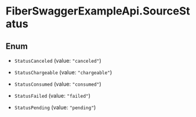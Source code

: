 # FiberSwaggerExampleApi.SourceStatus

## Enum


* `StatusCanceled` (value: `"canceled"`)

* `StatusChargeable` (value: `"chargeable"`)

* `StatusConsumed` (value: `"consumed"`)

* `StatusFailed` (value: `"failed"`)

* `StatusPending` (value: `"pending"`)



